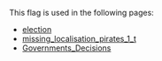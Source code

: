 This flag is used in the following pages:
 - [election](../events/election.md)
 - [missing_localisation_pirates_1_t](../events/missing_localisation_pirates_1_t.md)
 - [Governments_Decisions](../decisions/Governments_Decisions.md)
